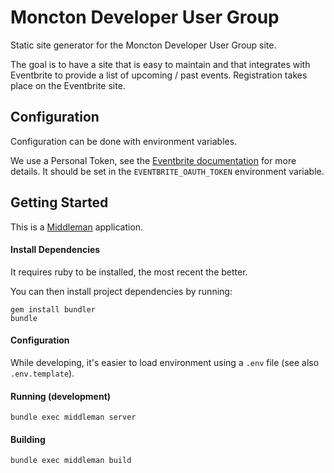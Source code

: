 # Moncton Developer User Group

Static site generator for the Moncton Developer User Group site.

The goal is to have a site that is easy to maintain and that integrates with Eventbrite to provide a list of upcoming / past events. Registration takes place on the Eventbrite site.

## Configuration

Configuration can be done with environment variables.

We use a Personal Token, see the [Eventbrite documentation](https://www.eventbrite.com/developer/v3/reference/authentication/#ebapi-personal-tokens) for more details. It should be set in the `EVENTBRITE_OAUTH_TOKEN` environment variable.

## Getting Started

This is a [Middleman](https://middlemanapp.com/) application.

#### Install Dependencies

It requires ruby to be installed, the most recent the better.

You can then install project dependencies by running:

```
gem install bundler
bundle
```

#### Configuration

While developing, it's easier to load environment using a `.env` file (see also `.env.template`).

#### Running (development)

```
bundle exec middleman server
```

#### Building

```
bundle exec middleman build
```
